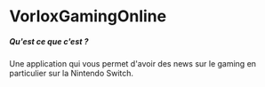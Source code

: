 # VorloxGamingOnline
<h5> Qu'est ce que c'est ? </h5>
Une application qui vous permet d'avoir des news sur le gaming en particulier sur la Nintendo Switch. 
